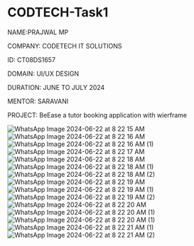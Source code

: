 # CODTECH-Task1

NAME:PRAJWAL MP

COMPANY: CODETECH IT SOLUTIONS

ID: CT08DS1657

DOMAIN: UI/UX DESIGN

DURATION: JUNE TO JULY 2024

MENTOR: SARAVANI

PROJECT: BeEase a tutor booking application with wierframe

![WhatsApp Image 2024-06-22 at 8 22 15 AM](https://github.com/Prajwal1100/CODETECH-Task1/assets/149360097/3d2e32ff-002b-4336-ac65-6d3a3036447e)
![WhatsApp Image 2024-06-22 at 8 22 16 AM](https://github.com/Prajwal1100/CODETECH-Task1/assets/149360097/27de8664-6464-44bf-a581-564c2b0f7a64)
![WhatsApp Image 2024-06-22 at 8 22 16 AM (1)](https://github.com/Prajwal1100/CODETECH-Task1/assets/149360097/4bb3a377-8776-4e91-8e58-0c4ecc4d4980)
![WhatsApp Image 2024-06-22 at 8 22 17 AM](https://github.com/Prajwal1100/CODETECH-Task1/assets/149360097/40a46bf5-242d-4bae-8768-954e4867c032)
![WhatsApp Image 2024-06-22 at 8 22 18 AM](https://github.com/Prajwal1100/CODETECH-Task1/assets/149360097/745c19d5-9f23-4592-80dd-12e1be7fffd7)
![WhatsApp Image 2024-06-22 at 8 22 18 AM (1)](https://github.com/Prajwal1100/CODETECH-Task1/assets/149360097/afcc7f8b-53ca-43b3-8848-4f2437a8bd00)
![WhatsApp Image 2024-06-22 at 8 22 18 AM (2)](https://github.com/Prajwal1100/CODETECH-Task1/assets/149360097/2536512c-2a9a-48b1-ae5d-266f9ce96e6d)
![WhatsApp Image 2024-06-22 at 8 22 19 AM](https://github.com/Prajwal1100/CODETECH-Task1/assets/149360097/5c58b29c-210a-436e-bed6-a17f25f51e97)
![WhatsApp Image 2024-06-22 at 8 22 19 AM (1)](https://github.com/Prajwal1100/CODETECH-Task1/assets/149360097/5fe200b0-4085-4bc8-abf0-147788dad0b4)
![WhatsApp Image 2024-06-22 at 8 22 19 AM (2)](https://github.com/Prajwal1100/CODETECH-Task1/assets/149360097/b6ed0b7f-4eb3-4f9f-9044-2f352464fd3e)
![WhatsApp Image 2024-06-22 at 8 22 20 AM](https://github.com/Prajwal1100/CODETECH-Task1/assets/149360097/2379a635-1de3-44c9-b9b0-b3660e5d30f2)
![WhatsApp Image 2024-06-22 at 8 22 20 AM (1)](https://github.com/Prajwal1100/CODETECH-Task1/assets/149360097/0cbd0653-2745-4637-b4f1-0fc3bc99d883)
![WhatsApp Image 2024-06-22 at 8 22 20 AM (1)](https://github.com/Prajwal1100/CODETECH-Task1/assets/149360097/0cbd0653-2745-4637-b4f1-0fc3bc99d883)
![WhatsApp Image 2024-06-22 at 8 22 21 AM (1)](https://github.com/Prajwal1100/CODETECH-Task1/assets/149360097/093a58d2-1f5c-453e-9026-86861d12d6fb)
![WhatsApp Image 2024-06-22 at 8 22 21 AM (2)](https://github.com/Prajwal1100/CODETECH-Task1/assets/149360097/1a0f3da2-84c4-4335-bc0c-03077d7e2014)
